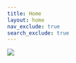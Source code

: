 ```yaml
---
title: Home
layout: home
nav_exclude: true
search_exclude: true
---
```


![](https://daily.raa.com.au/wp-content/uploads/2024/05/STL_0090_Surfer-small-1.png)
